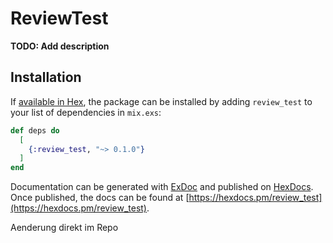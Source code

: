 # ReviewTest

**TODO: Add description**

## Installation

If [available in Hex](https://hex.pm/docs/publish), the package can be installed
by adding `review_test` to your list of dependencies in `mix.exs`:

```elixir
def deps do
  [
    {:review_test, "~> 0.1.0"}
  ]
end
```

Documentation can be generated with [ExDoc](https://github.com/elixir-lang/ex_doc)
and published on [HexDocs](https://hexdocs.pm). Once published, the docs can
be found at [https://hexdocs.pm/review_test](https://hexdocs.pm/review_test).

Aenderung direkt im Repo
